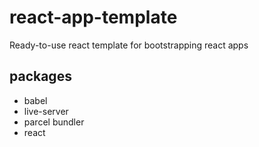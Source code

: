# react-app-template
Ready-to-use react template for bootstrapping react apps

## packages
- babel
- live-server
- parcel bundler
- react

